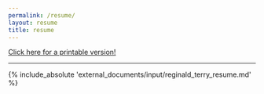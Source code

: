 ```yaml
---
permalink: /resume/
layout: resume
title: resume
---
```


<a href="{{site.url}}/external_documents/input/reginald_terry_resume.md" download="reginad_terry_resume.md"> Click here for a printable version!</a>

---

{% include_absolute  'external_documents/input/reginald_terry_resume.md' %}
